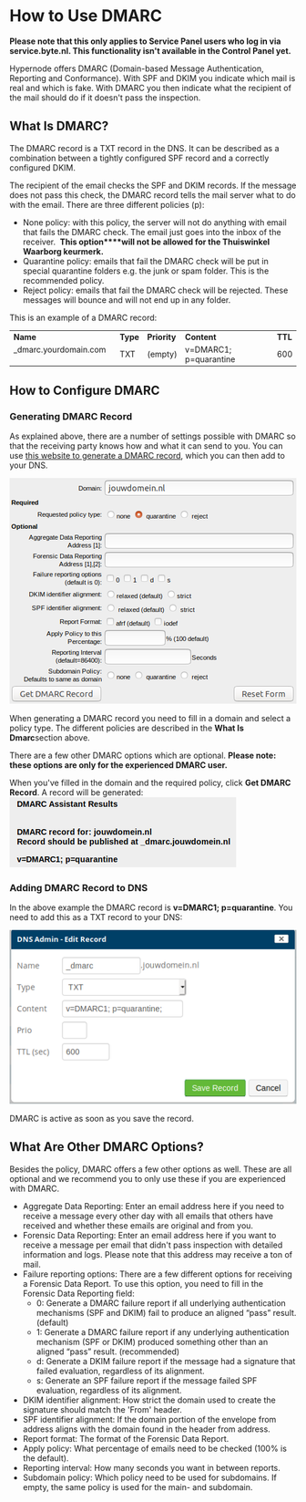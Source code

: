 <!-- source: https://support.hypernode.com/en/best-practices/email/how-to-use-dmarc/ -->
# How to Use DMARC

**Please note that this only applies to Service Panel users who log in via service.byte.nl. This functionality isn't available in the Control Panel yet.**

Hypernode offers DMARC (Domain-based Message Authentication, Reporting and Conformance). With SPF and DKIM you indicate which mail is real and which is fake. With DMARC you then indicate what the recipient of the mail should do if it doesn't pass the inspection.


What Is DMARC?
--------------

The DMARC record is a TXT record in the DNS. It can be described as a combination between a tightly configured SPF record and a correctly configured DKIM.

The recipient of the email checks the SPF and DKIM records. If the message does not pass this check, the DMARC record tells the mail server what to do with the email. There are three different policies (p):

* None policy: with this policy, the server will not do anything with email that fails the DMARC check. The email just goes into the inbox of the receiver.  **This option****will not be allowed for the Thuiswinkel Waarborg keurmerk.**
* Quarantine policy: emails that fail the DMARC check will be put in special quarantine folders e.g. the junk or spam folder. This is the recommended policy.
* Reject policy: emails that fail the DMARC check will be rejected. These messages will bounce and will not end up in any folder.

This is an example of a DMARC record:

|  |  |  |  |  |
| --- | --- | --- | --- | --- |
| **Name** | **Type** | **Priority** | **Content** | **TTL** |
| _dmarc.yourdomain.com     | TXT | (empty) | v=DMARC1; p=quarantine     | 600 |

How to Configure DMARC
----------------------

### Generating DMARC Record

As explained above, there are a number of settings possible with DMARC so that the receiving party knows how and what it can send to you. You can use [this website to generate a DMARC record](https://www.kitterman.com/dmarc/assistant.html), which you can then add to your DNS.

![](_res/YFxEz2Sk9X0tgdUdxiM4L6N7kLS5zXYFYw.png)

When generating a DMARC record you need to fill in a domain and select a policy type. The different policies are described in the **What Is Dmarc**section above.

There are a few other DMARC options which are optional. **Please note: t****hese options are only for the experienced DMARC user****.**

When you've filled in the domain and the required policy, click **Get DMARC Record**. A record will be generated:![](_res/7syCgmXraAf3wgRx8PqlKXRBonEibvNYQw.png)

### Adding DMARC Record to DNS

In the above example the DMARC record is **v=DMARC1; p=quarantine**. You need to add this as a TXT record to your DNS:

![](_res/JKyYQrXDWgKKFxZmuySRPy9NNLyjQlV7Xg.png)

DMARC is active as soon as you save the record.

What Are Other DMARC Options?
-----------------------------

Besides the policy, DMARC offers a few other options as well. These are all optional and we recommend you to only use these if you are experienced with DMARC.

* Aggregate Data Reporting: Enter an email address here if you need to receive a message every other day with all emails that others have received and whether these emails are original and from you.
* Forensic Data Reporting: Enter an email address here if you want to receive a message per email that didn't pass inspection with detailed information and logs. Please note that this address may receive a ton of mail.
* Failure reporting options: There are a few different options for receiving a Forensic Data Report. To use this option, you need to fill in the Forensic Data Reporting field:
	+ 0: Generate a DMARC failure report if all underlying authentication mechanisms (SPF and DKIM) fail to produce an aligned “pass” result. (default)
	+ 1: Generate a DMARC failure report if any underlying authentication mechanism (SPF or DKIM) produced something other than an aligned “pass” result. (recommended)
	+ d: Generate a DKIM failure report if the message had a signature that failed evaluation, regardless of its alignment.
	+ s: Generate an SPF failure report if the message failed SPF evaluation, regardless of its alignment.
* DKIM identifier alignment: How strict the domain used to create the signature should match the 'From' header.
* SPF identifier alignment: If the domain portion of the envelope from address aligns with the domain found in the header from address.
* Report format: The format of the Forensic Data Report.
* Apply policy: What percentage of emails need to be checked (100% is the default).
* Reporting interval: How many seconds you want in between reports.
* Subdomain policy: Which policy need to be used for subdomains. If empty, the same policy is used for the main- and subdomain.
